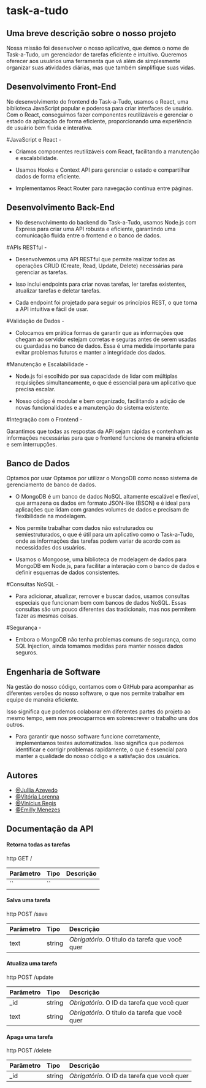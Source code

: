 
# task-a-tudo 



## Uma breve descrição sobre o nosso projeto

Nossa missão foi desenvolver o nosso aplicativo, que demos o nome de Task-a-Tudo, um gerenciador de tarefas eficiente e intuitivo. Queremos oferecer aos usuários uma ferramenta que vá além de simplesmente organizar suas atividades diárias, mas que também simplifique suas vidas. 

## Desenvolvimento Front-End

No desenvolvimento do frontend do Task-a-Tudo, usamos o React, uma biblioteca JavaScript popular e poderosa para criar interfaces de usuário. Com o React, conseguimos fazer componentes reutilizáveis e gerenciar o estado da aplicação de forma eficiente, proporcionando uma experiência de usuário bem fluida e interativa.  

#JavaScript e React - 

- Criamos componentes reutilizáveis com React, facilitando a manutenção e escalabilidade.

- Usamos Hooks e Context API para gerenciar o estado e compartilhar dados de forma eficiente.

- Implementamos React Router para navegação contínua entre páginas.

## Desenvolvimento Back-End

- No desenvolvimento do backend do Task-a-Tudo, usamos Node.js com Express para criar uma API robusta e eficiente, garantindo uma comunicação fluida entre o frontend e o banco de dados.

#APIs RESTful -

- Desenvolvemos uma API RESTful que permite realizar todas as operações CRUD (Create, Read, Update, Delete) necessárias para gerenciar as tarefas. 

- Isso inclui endpoints para criar novas tarefas, ler tarefas existentes, atualizar tarefas e deletar tarefas.

- Cada endpoint foi projetado para seguir os princípios REST, o que torna a API intuitiva e fácil de usar.

#Validação de Dados -

- Colocamos em prática formas de garantir que as informações que chegam ao servidor estejam corretas e seguras antes de serem usadas ou guardadas no banco de dados. Essa é uma medida importante para evitar problemas futuros e manter a integridade dos dados.

#Manutenção e Escalabilidade - 

- Node.js foi escolhido por sua capacidade de lidar com múltiplas requisições simultaneamente, o que é essencial para um aplicativo que precisa escalar.

- Nosso código é modular e bem organizado, facilitando a adição de novas funcionalidades e a manutenção do sistema existente.

#Integração com o Frontend - 

Garantimos que todas as respostas da API sejam rápidas e contenham as informações necessárias para que o frontend funcione de maneira eficiente e sem interrupções.
 



## Banco de Dados

Optamos por usar Optamos por utilizar o MongoDB como nosso sistema de gerenciamento de banco de dados. 

- O MongoDB é um banco de dados NoSQL altamente escalável e flexível, que armazena os dados em formato JSON-like (BSON) e é ideal para aplicações que lidam com grandes volumes de dados e precisam de flexibilidade na modelagem.

- Nos permite trabalhar com dados não estruturados ou semiestruturados, o que é útil para um aplicativo como o Task-a-Tudo, onde as informações das tarefas podem variar de acordo com as necessidades dos usuários.

- Usamos o Mongoose, uma biblioteca de modelagem de dados para MongoDB em Node.js, para facilitar a interação com o banco de dados e definir esquemas de dados consistentes.

#Consultas NoSQL -

- Para adicionar, atualizar, remover e buscar dados, usamos consultas especiais que funcionam bem com bancos de dados NoSQL. Essas consultas são um pouco diferentes das tradicionais, mas nos permitem fazer as mesmas coisas.

#Segurança - 

- Embora o MongoDB não tenha problemas comuns de segurança, como SQL Injection, ainda tomamos medidas para manter nossos dados seguros. 
## Engenharia de Software

Na gestão do nosso código, contamos com o GitHub para acompanhar as diferentes versões do nosso software, o que nos permite trabalhar em equipe de maneira eficiente. 

Isso significa que podemos colaborar em diferentes partes do projeto ao mesmo tempo, sem nos preocuparmos em sobrescrever o trabalho uns dos outros.

- Para garantir que nosso software funcione corretamente, implementamos testes automatizados. Isso significa que podemos identificar e corrigir problemas rapidamente, o que é essencial para manter a qualidade do nosso código e a satisfação dos usuários.
## Autores

- [@Jullia Azevedo](https://github.com/JulliaAP)
- [@Vitória Lorenna](https://github.com/Lor3nn)
- [@Vinícius Regis](https://github.com/vrzim5)
- [@Emilly Menezes](https://github.com/emmenezes02)

## Documentação da API

#### Retorna todas as tarefas

http
  GET /


| Parâmetro   | Tipo       | Descrição                           |
| :---------- | :--------- | :---------------------------------- |
| `` | `` |  |

#### Salva uma tarefa

http
  POST /save


| Parâmetro   | Tipo       | Descrição                                   |
| :---------- | :--------- | :------------------------------------------ |
| text      | string | *Obrigatório*. O título da tarefa que você quer |

#### Atualiza uma tarefa

http
  POST /update


| Parâmetro   | Tipo       | Descrição                                   |
| :---------- | :--------- | :------------------------------------------ |
| _id      | string | *Obrigatório*. O ID da tarefa que você quer |
| text      | string | *Obrigatório*. O título da tarefa que você quer |

#### Apaga uma tarefa

http
  POST /delete


| Parâmetro   | Tipo       | Descrição                                   |
| :---------- | :--------- | :------------------------------------------ |
| _id      | string | *Obrigatório*. O ID da tarefa que você quer |

